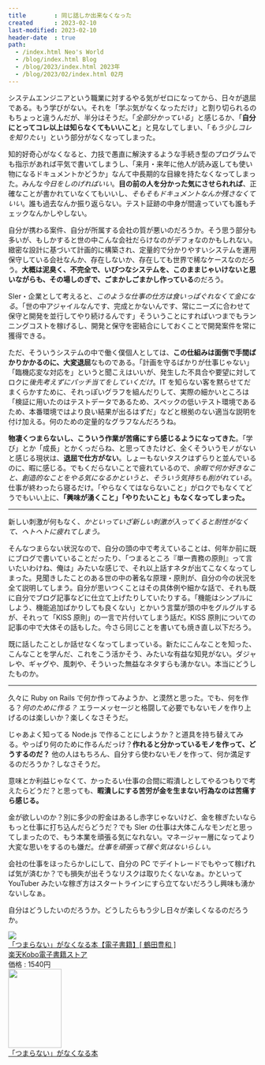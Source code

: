 ```yaml
---
title        : 同じ話しか出来なくなった
created      : 2023-02-10
last-modified: 2023-02-10
header-date  : true
path:
  - /index.html Neo's World
  - /blog/index.html Blog
  - /blog/2023/index.html 2023年
  - /blog/2023/02/index.html 02月
---
```


システムエンジニアという職業に対するやる気がゼロになってから、日々が退屈である。もう学びがない。それを「学ぶ気がなくなっただけ」と割り切られるのもちょっと違うんだが、半分はそうだ。「*全部分かっている*」と感じるか、「**自分にとってコレ以上は知らなくてもいいこと**」と見なしてしまい、「*もう少しコレを知りたい*」という部分がなくなってしまった。

知的好奇心がなくなると、力技で愚直に解決するような手続き型のプログラムでも指示があれば平気で書いてしまうし、「来月・来年に他人が読み返しても使い物になるドキュメントかどうか」なんて中長期的な目線を持たなくなってしまった。みんな*今日をしのげればいい*。**目の前の人を分かった気にさせられれば**、正確なことが書かれていなくてもいいし、*そもそもドキュメントなんか残さなくていい*。誰も過去なんか振り返らない。テスト証跡の中身が間違っていても誰もチェックなんかしやしない。

自分が携わる案件、自分が所属する会社の質が悪いのだろうか。そう思う部分も多いが、もしかすると世の中こんな会社だらけなのがデフォなのかもしれない。緻密な設計に基づいて計画的に構築され、定量的で分かりやすいシステムを運用保守している会社なんか、存在しないか、存在しても世界で稀なケースなのだろう。**大概は泥臭く、不完全で、いびつなシステムを、このままじゃいけないと思いながらも、その場しのぎで、ごまかしごまかし作っている**のだろう。

SIer・企業として考えると、*このような仕事の仕方は食いっぱぐれなくて金になる*。「世の中アジャイルなんです、完成とかないんです、常にニーズに合わせて保守と開発を並行してやり続けるんです」そういうことにすればいつまでもランニングコストを稼げるし、開発と保守を密結合にしておくことで開発案件を常に獲得できる。

ただ、そういうシステムの中で働く僕個人としては、**この仕組みは面倒で手間ばかりかかるのに、大変退屈**なものである。「計画を守るばかりが仕事じゃない」「臨機応変な対応を」というと聞こえはいいが、発生した不具合や要望に対してロクに*後先考えずにパッチ当てをしていくだけ*。IT を知らない客を黙らせてだまくらかすために、それっぽいグラフを組んだりして、実際の細かいところは「検証に用いたのはテストデータであるため、スペックの低いテスト環境であるため、本番環境ではより良い結果が出るはずだ」などと根拠のない適当な説明を付け加える。何のための定量的なグラフなんだろうね。

**物凄くつまらないし、こういう作業が苦痛にすら感じるようになってきた**。「学び」とか「成長」とかくっだらね、と思ってきたけど、全くそういうモノがないと感じる現状は、**退屈で仕方がない**。しょーもないタスクはずらりと並んでいるのに、暇に感じる。でもくだらないことで疲れているので、*余暇で何か好きなこと、創造的なことをやる気になるかというと、そういう気持ちも削がれている*。仕事が終わったら寝るだけ。「やらなくてはならないこと」がロクでもなくてどうでもいい上に、**「興味が湧くこと」「やりたいこと」もなくなってしまった。**

---

新しい刺激が何もなく、*かといっていざ新しい刺激が入ってくると耐性がなくて、ヘトヘトに疲れてしまう。*

そんなつまらない状況なので、自分の頭の中で考えていることは、何年か前に既にブログで書いていることだったり、「つまるところ『単一責務の原則』って言いたいわけね、俺は」みたいな感じで、それ以上話すネタが出てこなくなってしまった。見聞きしたことのある世の中の著名な原理・原則が、自分の今の状況を全て説明してしまう。自分が思いつくことはその具体例や細かな話で、それも既に自分でブログ記事などに仕立て上げたりしていたりする。「機能はシンプルにしよう、機能追加ばかりしても良くない」とかいう言葉が頭の中をグルグルするが、それって「KISS 原則」の一言で片付いてしまう話だ。KISS 原則についての記事の中で大体その話もした。今さら同じことを書いても焼き直し以下だろう。

既に話したことしか話せなくなってしまっている。新たにこんなことを知った、こんなことを学んだ、これをこう活かそう、みたいな有益な知見がない。ダジャレや、ギャグや、風刺や、そういった無益なネタすらも湧かない。本当にどうしたものか。

---

久々に Ruby on Rails で何か作ってみようか、と漠然と思った。でも、何を作る？*何のために作る？* エラーメッセージと格闘して必要でもないモノを作り上げるのは楽しいか？楽しくなさそうだ。

じゃあよく知ってる Node.js で作ることにしようか？と道具を持ち替えてみる。やっぱり何のために作るんだっけ？**作れると分かっているモノを作って、どうするのだ？** 他の人はもちろん、自分すら使わないモノを作って、何か満足するのだろうか？しなさそうだ。

意味とか利益じゃなくて、かったるい仕事の合間に暇潰しとしてやるつもりで考えたらどうだ？と思っても、**暇潰しにする苦労が金を生まない行為なのは苦痛すら感じる。**

金が欲しいのか？別に多少の貯金はあるし赤字じゃないけど、金を稼ぎたいならもっと仕事に打ち込んだらどうだ？でも SIer の仕事は大体こんなモンだと思ってしまったので、もう本業を頑張る気になれない。マネージャー層になってより大変な思いをするのも嫌だ。*仕事を頑張って稼ぐ気はないらしい。*

会社の仕事をほったらかしにして、自分の PC でデイトレードでもやって稼げれば気が済むか？でも損失が出そうなリスクは取りたくないなぁ。かといって YouTuber みたいな稼ぎ方はスタートラインにすら立てないだろうし興味も湧かないしなぁ。

自分はどうしたいのだろうか。どうしたらもう少し日々が楽しくなるのだろうか。

<div class="ad-rakuten">
  <div class="ad-rakuten-image">
    <a href="https://hb.afl.rakuten.co.jp/hgc/g00reb42.waxycf23.g00reb42.waxyd080/?pc=https%3A%2F%2Fitem.rakuten.co.jp%2Frakutenkobo-ebooks%2Feedcaf777f9f3cb3838140f09ab44c76%2F&amp;m=http%3A%2F%2Fm.rakuten.co.jp%2Frakutenkobo-ebooks%2Fi%2F16698006%2F">
      <img src="https://thumbnail.image.rakuten.co.jp/@0_mall/rakutenkobo-ebooks/cabinet/7425/2000005457425.jpg?_ex=128x128">
    </a>
  </div>
  <div class="ad-rakuten-info">
    <div class="ad-rakuten-title">
      <a href="https://hb.afl.rakuten.co.jp/hgc/g00reb42.waxycf23.g00reb42.waxyd080/?pc=https%3A%2F%2Fitem.rakuten.co.jp%2Frakutenkobo-ebooks%2Feedcaf777f9f3cb3838140f09ab44c76%2F&amp;m=http%3A%2F%2Fm.rakuten.co.jp%2Frakutenkobo-ebooks%2Fi%2F16698006%2F">「つまらない」がなくなる本【電子書籍】[ 鶴田豊和 ]</a>
    </div>
    <div class="ad-rakuten-shop">
      <a href="https://hb.afl.rakuten.co.jp/hgc/g00reb42.waxycf23.g00reb42.waxyd080/?pc=https%3A%2F%2Fwww.rakuten.co.jp%2Frakutenkobo-ebooks%2F&amp;m=http%3A%2F%2Fm.rakuten.co.jp%2Frakutenkobo-ebooks%2F">楽天Kobo電子書籍ストア</a>
    </div>
    <div class="ad-rakuten-price">価格 : 1540円</div>
  </div>
</div>

<div class="ad-amazon">
  <div class="ad-amazon-image">
    <a href="https://www.amazon.co.jp/dp/B0756Q9C21?tag=neos21-22&amp;linkCode=osi&amp;th=1&amp;psc=1">
      <img src="https://m.media-amazon.com/images/I/51Yt9jyOWSL._SL160_.jpg" width="108" height="160">
    </a>
  </div>
  <div class="ad-amazon-info">
    <div class="ad-amazon-title">
      <a href="https://www.amazon.co.jp/dp/B0756Q9C21?tag=neos21-22&amp;linkCode=osi&amp;th=1&amp;psc=1">「つまらない」がなくなる本</a>
    </div>
  </div>
</div>
